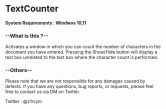 <h1>TextCounter</h1>

<h4>System Requirements : Windwos 10,11</h4>

<h3>--What is this ?--</h3>

Activates a window in which you can count the number of characters in the document you have entered.
Pressing the Show/Hide button will display a text box unrelated to the text box where the character count is performed. 

<h3>--Others--</h3>

Please note that we are not responsible for any damages caused by defects.
If you have any questions, bug reports, or requests, please feel free to contact us via DM on Twitter.



Twitter : @z1rcym
